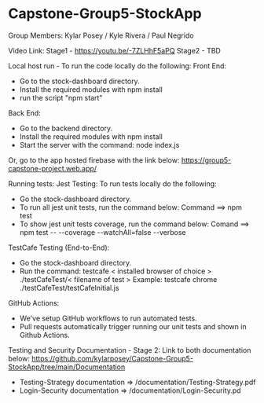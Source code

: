 # Capstone-Group5-StockApp

Group Members: Kylar Posey / Kyle Rivera / Paul Negrido

Video Link:
Stage1 - https://youtu.be/-7ZLHhF5aPQ
Stage2 - TBD

Local host run - To run the code locally do the following: 
Front End:
- Go to the stock-dashboard directory.
- Install the required modules with npm install
- run the script "npm start"

Back End:
- Go to the backend directory.
- Install the required modules with npm install
- Start the server with the command: node index.js

Or, go to the app hosted firebase with the link below: 
https://group5-capstone-project.web.app/

Running tests:
Jest Testing:
To run tests locally do the following:
- Go the stock-dashboard directory.
- To run all jest unit tests, run the command below:
   Command ==> npm test
- To show jest unit tests coverage, run the command below:
   Comand ==> npm test -- --coverage --watchAll=false --verbose

TestCafe Testing (End-to-End):
- Go the stock-dashboard directory.
- Run the command: testcafe < installed browser of choice > ./testCafeTest/< filename of test >
   Example: testcafe chrome ./testCafeTest/testCafeInitial.js

GitHub Actions:
- We've setup GitHub workflows to run automated tests.
- Pull requests automatically trigger running our unit tests and shown in Github Actions.

Testing and Security Documentation - Stage 2:
Link to both documentation below:
https://github.com/kylarposey/Capstone-Group5-StockApp/tree/main/Documentation

- Testing-Strategy documentation => /documentation/Testing-Strategy.pdf
- Login-Security documentation => /documentation/Login-Security.pd